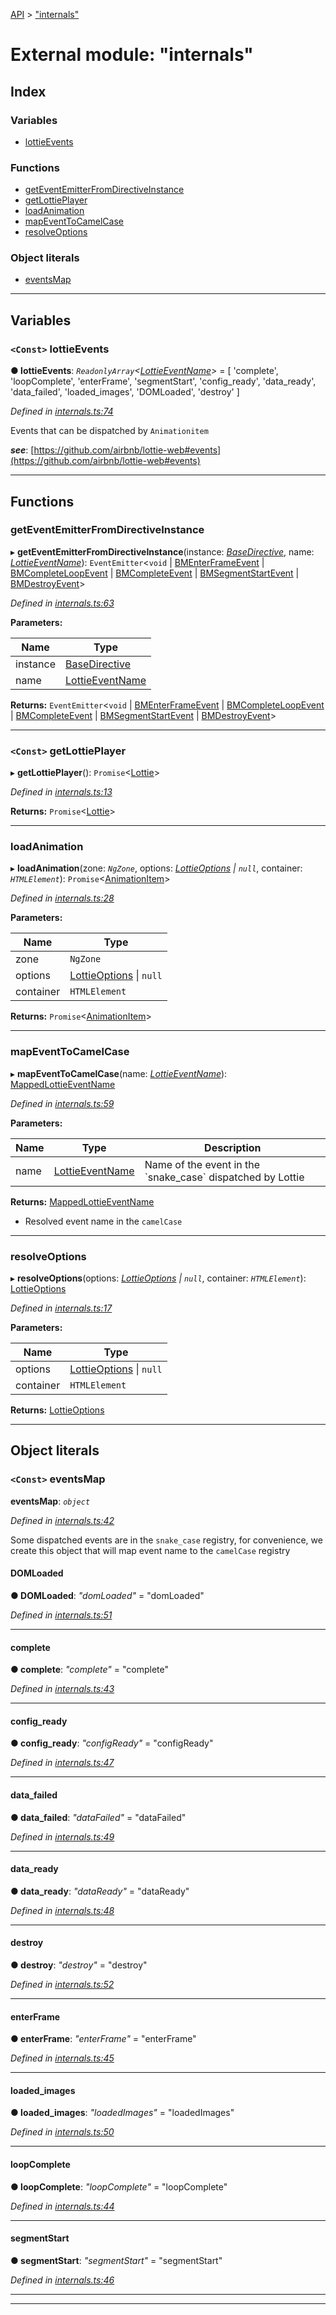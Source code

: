 [API](../README.md) > ["internals"](../modules/_internals_.md)

# External module: "internals"

## Index

### Variables

* [lottieEvents](_internals_.md#lottieevents)

### Functions

* [getEventEmitterFromDirectiveInstance](_internals_.md#geteventemitterfromdirectiveinstance)
* [getLottiePlayer](_internals_.md#getlottieplayer)
* [loadAnimation](_internals_.md#loadanimation)
* [mapEventToCamelCase](_internals_.md#mapeventtocamelcase)
* [resolveOptions](_internals_.md#resolveoptions)

### Object literals

* [eventsMap](_internals_.md#eventsmap)

---

## Variables

<a id="lottieevents"></a>

### `<Const>` lottieEvents

**● lottieEvents**: *`ReadonlyArray`<[LottieEventName](_symbols_.md#lottieeventname)>* =  [
  'complete',
  'loopComplete',
  'enterFrame',
  'segmentStart',
  'config_ready',
  'data_ready',
  'data_failed',
  'loaded_images',
  'DOMLoaded',
  'destroy'
]

*Defined in [internals.ts:74](https://github.com/ngx-lottie/ngx-lottie/blob/c0534fc/src/lottie/src/internals.ts#L74)*

Events that can be dispatched by `Animationitem`

*__see__*: [https://github.com/airbnb/lottie-web#events](https://github.com/airbnb/lottie-web#events)

___

## Functions

<a id="geteventemitterfromdirectiveinstance"></a>

###  getEventEmitterFromDirectiveInstance

▸ **getEventEmitterFromDirectiveInstance**(instance: *[BaseDirective](../classes/_directives_base_directive_.basedirective.md)*, name: *[LottieEventName](_symbols_.md#lottieeventname)*): `EventEmitter`<`void` \| [BMEnterFrameEvent](../interfaces/_symbols_.bmenterframeevent.md) \| [BMCompleteLoopEvent](../interfaces/_symbols_.bmcompleteloopevent.md) \| [BMCompleteEvent](../interfaces/_symbols_.bmcompleteevent.md) \| [BMSegmentStartEvent](../interfaces/_symbols_.bmsegmentstartevent.md) \| [BMDestroyEvent](../interfaces/_symbols_.bmdestroyevent.md)>

*Defined in [internals.ts:63](https://github.com/ngx-lottie/ngx-lottie/blob/c0534fc/src/lottie/src/internals.ts#L63)*

**Parameters:**

| Name | Type |
| ------ | ------ |
| instance | [BaseDirective](../classes/_directives_base_directive_.basedirective.md) |
| name | [LottieEventName](_symbols_.md#lottieeventname) |

**Returns:** `EventEmitter`<`void` \| [BMEnterFrameEvent](../interfaces/_symbols_.bmenterframeevent.md) \| [BMCompleteLoopEvent](../interfaces/_symbols_.bmcompleteloopevent.md) \| [BMCompleteEvent](../interfaces/_symbols_.bmcompleteevent.md) \| [BMSegmentStartEvent](../interfaces/_symbols_.bmsegmentstartevent.md) \| [BMDestroyEvent](../interfaces/_symbols_.bmdestroyevent.md)>

___
<a id="getlottieplayer"></a>

### `<Const>` getLottiePlayer

▸ **getLottiePlayer**(): `Promise`<[Lottie](../interfaces/_symbols_.lottie.md)>

*Defined in [internals.ts:13](https://github.com/ngx-lottie/ngx-lottie/blob/c0534fc/src/lottie/src/internals.ts#L13)*

**Returns:** `Promise`<[Lottie](../interfaces/_symbols_.lottie.md)>

___
<a id="loadanimation"></a>

###  loadAnimation

▸ **loadAnimation**(zone: *`NgZone`*, options: *[LottieOptions](../interfaces/_symbols_.lottieoptions.md) \| `null`*, container: *`HTMLElement`*): `Promise`<[AnimationItem](../interfaces/_symbols_.animationitem.md)>

*Defined in [internals.ts:28](https://github.com/ngx-lottie/ngx-lottie/blob/c0534fc/src/lottie/src/internals.ts#L28)*

**Parameters:**

| Name | Type |
| ------ | ------ |
| zone | `NgZone` |
| options | [LottieOptions](../interfaces/_symbols_.lottieoptions.md) \| `null` |
| container | `HTMLElement` |

**Returns:** `Promise`<[AnimationItem](../interfaces/_symbols_.animationitem.md)>

___
<a id="mapeventtocamelcase"></a>

###  mapEventToCamelCase

▸ **mapEventToCamelCase**(name: *[LottieEventName](_symbols_.md#lottieeventname)*): [MappedLottieEventName](_symbols_.md#mappedlottieeventname)

*Defined in [internals.ts:59](https://github.com/ngx-lottie/ngx-lottie/blob/c0534fc/src/lottie/src/internals.ts#L59)*

**Parameters:**

| Name | Type | Description |
| ------ | ------ | ------ |
| name | [LottieEventName](_symbols_.md#lottieeventname) |  Name of the event in the \`snake\_case\` dispatched by Lottie |

**Returns:** [MappedLottieEventName](_symbols_.md#mappedlottieeventname)
- Resolved event name in the `camelCase`

___
<a id="resolveoptions"></a>

###  resolveOptions

▸ **resolveOptions**(options: *[LottieOptions](../interfaces/_symbols_.lottieoptions.md) \| `null`*, container: *`HTMLElement`*): [LottieOptions](../interfaces/_symbols_.lottieoptions.md)

*Defined in [internals.ts:17](https://github.com/ngx-lottie/ngx-lottie/blob/c0534fc/src/lottie/src/internals.ts#L17)*

**Parameters:**

| Name | Type |
| ------ | ------ |
| options | [LottieOptions](../interfaces/_symbols_.lottieoptions.md) \| `null` |
| container | `HTMLElement` |

**Returns:** [LottieOptions](../interfaces/_symbols_.lottieoptions.md)

___

## Object literals

<a id="eventsmap"></a>

### `<Const>` eventsMap

**eventsMap**: *`object`*

*Defined in [internals.ts:42](https://github.com/ngx-lottie/ngx-lottie/blob/c0534fc/src/lottie/src/internals.ts#L42)*

Some dispatched events are in the `snake_case` registry, for convenience, we create this object that will map event name to the `camelCase` registry

<a id="eventsmap.domloaded"></a>

####  DOMLoaded

**● DOMLoaded**: *"domLoaded"* = "domLoaded"

*Defined in [internals.ts:51](https://github.com/ngx-lottie/ngx-lottie/blob/c0534fc/src/lottie/src/internals.ts#L51)*

___
<a id="eventsmap.complete"></a>

####  complete

**● complete**: *"complete"* = "complete"

*Defined in [internals.ts:43](https://github.com/ngx-lottie/ngx-lottie/blob/c0534fc/src/lottie/src/internals.ts#L43)*

___
<a id="eventsmap.config_ready"></a>

####  config_ready

**● config_ready**: *"configReady"* = "configReady"

*Defined in [internals.ts:47](https://github.com/ngx-lottie/ngx-lottie/blob/c0534fc/src/lottie/src/internals.ts#L47)*

___
<a id="eventsmap.data_failed"></a>

####  data_failed

**● data_failed**: *"dataFailed"* = "dataFailed"

*Defined in [internals.ts:49](https://github.com/ngx-lottie/ngx-lottie/blob/c0534fc/src/lottie/src/internals.ts#L49)*

___
<a id="eventsmap.data_ready"></a>

####  data_ready

**● data_ready**: *"dataReady"* = "dataReady"

*Defined in [internals.ts:48](https://github.com/ngx-lottie/ngx-lottie/blob/c0534fc/src/lottie/src/internals.ts#L48)*

___
<a id="eventsmap.destroy"></a>

####  destroy

**● destroy**: *"destroy"* = "destroy"

*Defined in [internals.ts:52](https://github.com/ngx-lottie/ngx-lottie/blob/c0534fc/src/lottie/src/internals.ts#L52)*

___
<a id="eventsmap.enterframe"></a>

####  enterFrame

**● enterFrame**: *"enterFrame"* = "enterFrame"

*Defined in [internals.ts:45](https://github.com/ngx-lottie/ngx-lottie/blob/c0534fc/src/lottie/src/internals.ts#L45)*

___
<a id="eventsmap.loaded_images"></a>

####  loaded_images

**● loaded_images**: *"loadedImages"* = "loadedImages"

*Defined in [internals.ts:50](https://github.com/ngx-lottie/ngx-lottie/blob/c0534fc/src/lottie/src/internals.ts#L50)*

___
<a id="eventsmap.loopcomplete"></a>

####  loopComplete

**● loopComplete**: *"loopComplete"* = "loopComplete"

*Defined in [internals.ts:44](https://github.com/ngx-lottie/ngx-lottie/blob/c0534fc/src/lottie/src/internals.ts#L44)*

___
<a id="eventsmap.segmentstart"></a>

####  segmentStart

**● segmentStart**: *"segmentStart"* = "segmentStart"

*Defined in [internals.ts:46](https://github.com/ngx-lottie/ngx-lottie/blob/c0534fc/src/lottie/src/internals.ts#L46)*

___

___

